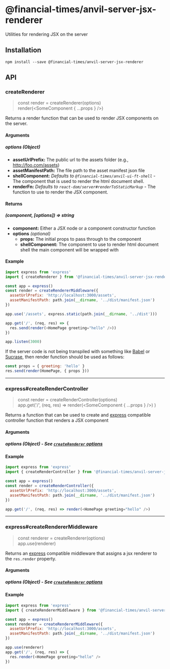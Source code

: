 # @financial-times/anvil-server-jsx-renderer

Utilities for rendering JSX on the server

## Installation

```
npm install --save @financial-times/anvil-server-jsx-renderer
```

## API

### createRenderer

> const render = createRenderer(options) <br />
> render(&lt;SomeComponent { ...props } /&gt;)

Returns a render function that can be used to render JSX components on the server.

#### Arguments 
##### options (Object)
  - **assetUrlPrefix:** The public url to the assets folder (e.g., http://foo.com/assets)<br />
  - **assetManifestPath:** The file path to the asset manifest json file
  - **shellComponent:** *Defaults to `@financial-times/anvil-ui-ft-shell`* - The component that is used to render the html document shell. 
  - **renderFn:** *Defaults to `react-dom/server#renderToStaticMarkup`* - The function to use to render the JSX component.

#### Returns
##### (component, [options]) => string
- **component:** Either a JSX node or a component constructor function
- **options** *(optional)*
  - **props:** The initial props to pass through to the component
  - **shellComponent:** The component to use to render html document shell the main component will be wrapped with

#### Example ####
```js
import express from 'express' 
import { createRenderer } from '@financial-times/anvil-server-jsx-renderer'

const app = express()
const render = createRendererMiddleware({
  assetUrlPrefix: 'http://localhost:3000/assets',
  assetManifestPath: path.join(__dirname, '../dist/manifest.json')
})

app.use('/assets', express.static(path.join(__dirname, '../dist')))

app.get('/', (req, res) => {
  res.send(render(<HomePage greeting="hello" />))
})

app.listen(3000)
```

If the server code is not being transpiled with something like [Babel](https://babeljs.io/) or [Sucrase](https://github.com/alangpierce/sucrase), then render function should be used as follows:

```js
const props = { greeting: 'hello' }
res.send(render(HomePage, { props }))
```

---

### express#createRenderController
> const render = createRenderController(options) <br />
> app.get('/', (req, res) => render(&lt;SomeComponent { ...props } /&gt;) )

Returns a function that can be used to create and [express](https://expressjs.com/) compatible controller function that renders a JSX component
  
#### Arguments 
##### options (Object) - See [`createRenderer` options](#options)
  
#### Example

```js
import express from 'express' 
import { createRenderController } from '@financial-times/anvil-server-jsx-renderer/expess'

const app = express()
const render = createRenderController({
  assetUrlPrefix: 'http://localhost:3000/assets',
  assetManifestPath: path.join(__dirname, '../dist/manifest.json')
})

app.get('/', (req, res) => render(<HomePage greeting="hello" />)
```

---

### express#createRendererMiddleware
> const renderer = createRenderer(options) <br />
> app.use(renderer)

Returns an [express](https://expressjs.com/) compatible middleware that assigns a jsx renderer to the `res.render` property.

#### Arguments 
##### options (Object) - See [`createRenderer` options](#options)
  
#### Example

```js
import express from 'express' 
import { createRendererMiddleware } from '@financial-times/anvil-server-jsx-renderer/expess'

const app = express()
const renderer = createRendererMiddleware({
  assetUrlPrefix: 'http://localhost:3000/assets',
  assetManifestPath: path.join(__dirname, '../dist/manifest.json')
})

app.use(renderer)
app.get('/', (req, res) => {
  res.render(<HomePage greeting="hello" />
})
```
